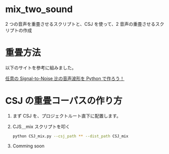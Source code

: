 # mix_two_sound

2 つの音声を重畳させるスクリプトと、CSJ を使って、2 音声の重畳させるスクリプトの作成

# 重畳方法

以下のサイトを参考に組みました。

[任意の Signal-to-Noise 比の音声波形を Python で作ろう！](https://engineering.linecorp.com/ja/blog/voice-waveform-arbitrary-signal-to-noise-ratio-python/)

# CSJ の重畳コーパスの作り方

1. まず CSJ を、プロジェクトルート直下に配置します。

2. CJS＿mix スクリプトを叩く

    ```bash
    python CSJ_mix.py --csj_path ** --dist_path CSJ_mix
    ```

3. Comming soon
